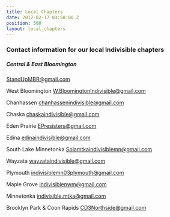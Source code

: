 ```yaml
---
title: Local Chapters
date: 2017-02-17 03:58:00 Z
position: 500
layout: local_chapters
---
```


<h3>Contact information for our local Indivisible chapters</h3>

<h5>Central & East Bloomington</h5>
<a href="mailto:StandUpMBR@gmail.com">StandUpMBR@gmail.com</a>

West Bloomington
W.BloomingtonIndivisible@gmail.com

Chanhassen
chanhassenindivisible@gmail.com

Chaska
chaskaindivisible@gmail.com

Eden Prairie
EPresisters@gmail.com

Edina
edinaindivisible@gmail.com

South Lake Minnetonka
Solamtkaindivisiblemn@gmail.com

Wayzata
wayzataindivisible@gmail.com

Plymouth
indivisiblemn03plymouth@gmail.com

Maple Grove
indivisiblenwm@gmail.com

Minnetonka
indivisible.mtka@gmail.com

Brooklyn Park & Coon Rapids
CD3Northside@gmail.com
